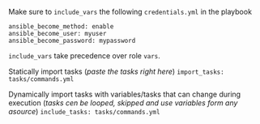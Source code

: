 Make sure to `include_vars` the following `credentials.yml` in the playbook 
```
ansible_become_method: enable
ansible_become_user: myuser
ansible_become_password: mypassword
```
`include_vars` take precedence over role `vars`.


Statically import tasks (*paste the tasks right here*)
`import_tasks: tasks/commands.yml`  

Dynamically import tasks with variables/tasks that can change during execution (*tasks cen be looped, skipped and use variables form any asource*)
`include_tasks: tasks/commands.yml`
